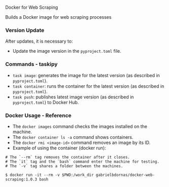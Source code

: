 Docker for Web Scraping

Builds a Docker image for web scraping processes

### Version Update

After updates, it is necessary to:
- Update the image version in the `pyproject.toml` file.

### Commands - taskipy

- `task image`: generates the image for the latest version (as described in `pyproject.toml`).
- `task container`: runs the container for the latest version (as described in `pyproject.toml`).
- `task push`: publishes latest image version (as described in `pyproject.toml`) to Docker Hub.

### Docker Usage - Reference

- The `docker images` command checks the images installed on the machine.
- The `docker container ls -a` command shows containers.
- The `docker rmi <image-id>` command removes an image by its ID.
- Example of using the container (docker run):

```
# The `--rm` tag removes the container after it closes.
# The `it` tag and the `bash` command enter the machine for testing.
# The `-v` tag shares a folder between the machines.

$ docker run -it --rm -v $PWD:/work_dir gabrielbdornas/docker-web-scraping:1.0.3 bash
```
